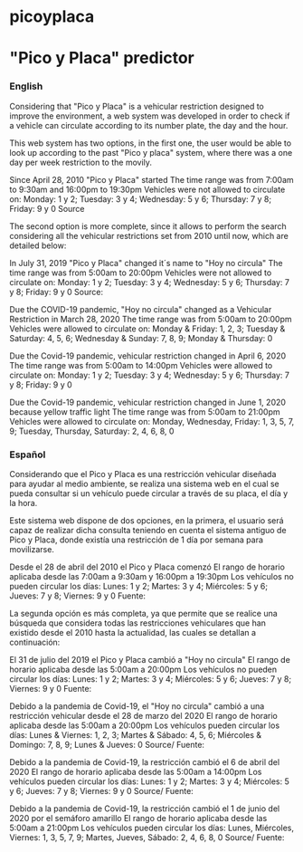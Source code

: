 # picoyplaca
<h1><b>"Pico y Placa" predictor</b></h1>
<h3>English</h3>

Considering that "Pico y Placa" is a vehicular restriction designed to improve the environment, a web system was developed in order to check if a vehicle can circulate according to
its number plate, the day and the hour.

This web system has two options, in the first one, the user would be able to look up according to the past "Pico y placa" system, where there was a one day per week restriction to the movily.

Since April 28, 2010 "Pico y Placa" started
The time range was from 7:00am to 9:30am and 16:00pm to 19:30pm
Vehicles were not allowed to circulate on: Monday: 1 y 2; Tuesday: 3 y 4; Wednesday: 5 y 6; Thursday: 7 y 8; Friday: 9 y 0
Source

The second option is more complete, since it allows to perform the search considering all the vehicular restrictions set from 2010 until now, which are detailed below:

In July 31, 2019 "Pico y Placa" changed it´s name to "Hoy no circula"
The time range was from 5:00am to 20:00pm
Vehicles were not allowed to circulate on: Monday: 1 y 2; Tuesday: 3 y 4; Wednesday: 5 y 6; Thursday: 7 y 8; Friday: 9 y 0
Source:

Due the COVID-19 pandemic, "Hoy no circula" changed as a Vehicular Restriction in March 28, 2020
The time range was from 5:00am to 20:00pm
Vehicles were allowed to circulate on: Monday & Friday: 1, 2, 3; Tuesday & Saturday: 4, 5, 6; Wednesday & Sunday: 7, 8, 9; Monday & Thursday: 0

Due the Covid-19 pandemic, vehicular restriction changed in April 6, 2020
The time range was from 5:00am to 14:00pm
Vehicles were allowed to circulate on: Monday: 1 y 2; Tuesday: 3 y 4; Wednesday: 5 y 6; Thursday: 7 y 8; Friday: 9 y 0

Due the Covid-19 pandemic, vehicular restriction changed in June 1, 2020 because yellow traffic light
The time range was from 5:00am to 21:00pm
Vehicles were allowed to circulate on: Monday, Wednesday, Friday: 1, 3, 5, 7, 9; Tuesday, Thursday, Saturday: 2, 4, 6, 8, 0

<h3>Español</h3>

Considerando que el Pico y Placa es una restricción vehicular diseñada para ayudar al medio ambiente, se realiza una sistema web en el cual se pueda consultar si un vehículo puede circular
a través de su placa, el día y la hora.

Este sistema web dispone de dos opciones, en la primera, el usuario será capaz de realizar dicha consulta teniendo en cuenta el sistema antiguo de Pico y Placa, donde 
existía una restricción de 1 día por semana para movilizarse.

Desde el 28 de abril del 2010 el Pico y Placa comenzó
El rango de horario aplicaba desde las 7:00am a 9:30am y 16:00pm a 19:30pm
Los vehículos no pueden circular los días: Lunes: 1 y 2; Martes: 3 y 4; Miércoles: 5 y 6; Jueves: 7 y 8; Viernes: 9 y 0
Fuente: 

La segunda opción es más completa, ya que permite que se realice una búsqueda que considera todas las restricciones vehiculares que han existido desde el 2010 hasta la actualidad, las cuales se detallan
a continuación:

El 31 de julio del 2019 el Pico y Placa cambió a "Hoy no circula"
El rango de horario aplicaba desde las 5:00am a 20:00pm
Los vehículos no pueden circular los días: Lunes: 1 y 2; Martes: 3 y 4; Miércoles: 5 y 6; Jueves: 7 y 8; Viernes: 9 y 0
Fuente: 


Debido a la pandemia de Covid-19, el "Hoy no circula" cambió a una restricción vehicular desde el 28 de marzo del 2020
El rango de horario aplicaba desde las 5:00am a 20:00pm
Los vehículos pueden circular los días: Lunes & Viernes: 1, 2, 3; Martes & Sábado: 4, 5, 6; Miércoles & Domingo: 7, 8, 9; Lunes & Jueves: 0
Source/ Fuente: 


Debido a la pandemia de Covid-19, la restricción cambió el 6 de abril del 2020
El rango de horario aplicaba desde las 5:00am a 14:00pm
Los vehículos pueden circular los días: Lunes: 1 y 2; Martes: 3 y 4; Miércoles: 5 y 6; Jueves: 7 y 8; Viernes: 9 y 0
Source/ Fuente: 


Debido a la pandemia de Covid-19, la restricción cambió el 1 de junio del 2020 por el semáforo amarillo
El rango de horario aplicaba desde las 5:00am a 21:00pm
Los vehículos pueden circular los días: Lunes, Miércoles, Viernes: 1, 3, 5, 7, 9; Martes, Jueves, Sábado: 2, 4, 6, 8, 0
Source/ Fuente: 
